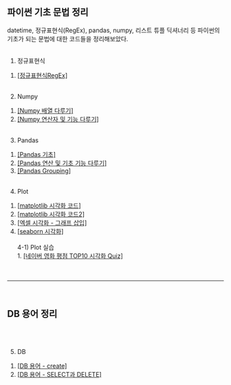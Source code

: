 ## 파이썬 기초 문법 정리

datetime, 정규표현식(RegEx), pandas, numpy, 리스트 튜플 딕셔너리 등 파이썬의 기초가 되는 문법에 대한 코드들을 정리해보았다.
<br>
<br>

1) 정규표현식 <br>
  1. [[정규표현식RegEx]](./정규표현식RegEx.pdf)  <br><br>
2) Numpy <br>
  1. [[Numpy 배열 다루기]](./Numpy.pdf) <br>
  2. [[Numpy 연산자 및 기능 다루기]](./Numpy2.pdf) <br><br>
3) Pandas <br>
  1. [[Pandas 기초]](./Pandas1.pdf) <br>
  2. [[Pandas 연산 및 기초 기능 다루기]](./Pandas2.pdf) <br>
  3. [[Pandas Grouping]](./Pandas3,4_Grouping.pdf) <br><br>
4) Plot <br>
  1. [[matplotlib 시각화 코드]](./matplotlib.pdf) <br>
  2. [[matplotlib 시각화 코드2]](./matplotlib.pdf) <br> 
  3. [[엑셀 시각화 - 그래프 삽입]](./plot_in_exel.pdf) <br>
  4. [[seaborn 시각화]](./seaborn.pdf) <br> <br> 
4-1) Plot 실습 <br>
    1. [[네이버 영화 평점 TOP10 시각화 Quiz]](./영화평점TOP10시각화.pdf) <br> <br> <br>

----
<br>

## DB 용어 정리 

<br> <br>

5) DB <br>
1. [[DB 용어 - create]](./db/database_CREATE.pdf) <br>
2. [[DB 용어 - SELECT과 DELETE]](./db/database_SELECT_UPDATE_DELETE.pdf)



